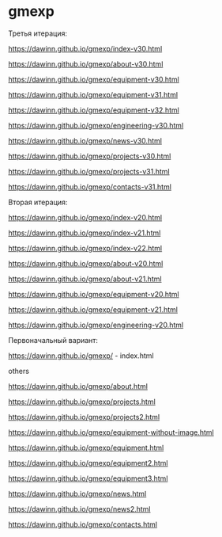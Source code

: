 # gmexp

Третья итерация:

https://dawinn.github.io/gmexp/index-v30.html

https://dawinn.github.io/gmexp/about-v30.html

https://dawinn.github.io/gmexp/equipment-v30.html

https://dawinn.github.io/gmexp/equipment-v31.html

https://dawinn.github.io/gmexp/equipment-v32.html

https://dawinn.github.io/gmexp/engineering-v30.html

https://dawinn.github.io/gmexp/news-v30.html

https://dawinn.github.io/gmexp/projects-v30.html

https://dawinn.github.io/gmexp/projects-v31.html

https://dawinn.github.io/gmexp/contacts-v31.html


Вторая итерация:

https://dawinn.github.io/gmexp/index-v20.html

https://dawinn.github.io/gmexp/index-v21.html

https://dawinn.github.io/gmexp/index-v22.html

https://dawinn.github.io/gmexp/about-v20.html

https://dawinn.github.io/gmexp/about-v21.html

https://dawinn.github.io/gmexp/equipment-v20.html

https://dawinn.github.io/gmexp/equipment-v21.html

https://dawinn.github.io/gmexp/engineering-v20.html


Первоначальный вариант:

https://dawinn.github.io/gmexp/ - index.html


others

https://dawinn.github.io/gmexp/about.html

https://dawinn.github.io/gmexp/projects.html

https://dawinn.github.io/gmexp/projects2.html

https://dawinn.github.io/gmexp/equipment-without-image.html

https://dawinn.github.io/gmexp/equipment.html

https://dawinn.github.io/gmexp/equipment2.html

https://dawinn.github.io/gmexp/equipment3.html

https://dawinn.github.io/gmexp/news.html

https://dawinn.github.io/gmexp/news2.html

https://dawinn.github.io/gmexp/contacts.html
